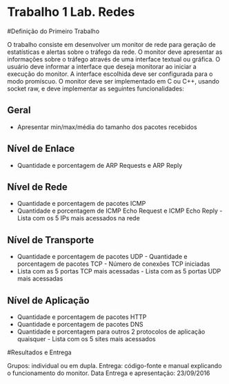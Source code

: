 # Trabalho 1 Lab. Redes

#Definição do Primeiro Trabalho
 
O trabalho consiste em desenvolver um monitor de rede para geração de estatísticas e alertas sobre o tráfego da rede. O monitor deve apresentar as informações sobre o tráfego através de uma interface textual ou gráfica. O usuário deve informar a interface que deseja monitorar ao iniciar a execução do monitor. A interface escolhida deve ser configurada para o modo promíscuo. O monitor deve ser implementado em C ou C++, usando socket
raw, e deve implementar as seguintes funcionalidades:

Geral
----------------------------------
- Apresentar min/max/média do tamanho dos pacotes recebidos

Nível de Enlace
----------------------------------
- Quantidade e porcentagem de ARP Requests e ARP Reply

Nível de Rede
----------------------------------
- Quantidade e porcentagem de pacotes ICMP
- Quantidade e porcentagem de ICMP Echo Request e ICMP Echo Reply - Lista com os 5 IPs mais acessados na rede

Nível de Transporte
----------------------------------
- Quantidade e porcentagem de pacotes UDP - Quantidade e porcentagem de pacotes TCP - Número de conexões TCP iniciadas
- Lista com as 5 portas TCP mais acessadas - Lista com as 5 portas UDP mais acessadas

Nível de Aplicação
----------------------------------
- Quantidade e porcentagem de pacotes HTTP
- Quantidade e porcentagem de pacotes DNS
- Quantidade e porcentagem para outros 2 protocolos de aplicação quaisquer - Lista com os 5 sites mais acessados

#Resultados e Entrega

Grupos: individual ou em dupla.
Entrega: código-fonte e manual explicando o funcionamento do monitor. Data Entrega e apresentação: 23/09/2016
